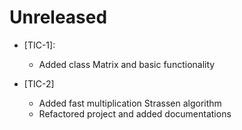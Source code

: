 # Unreleased
* [TIC-1]:
    * Added class Matrix and basic functionality

* [TIC-2]
    * Added fast multiplication Strassen algorithm
    * Refactored project and added documentations